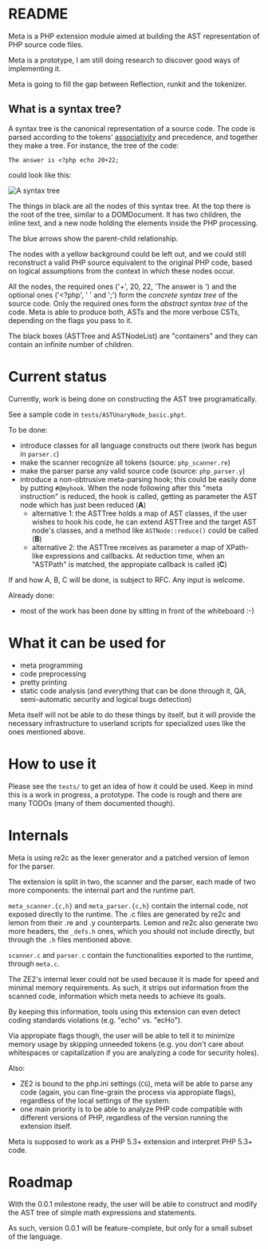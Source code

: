 README
======

Meta is a PHP extension module aimed at building the AST representation
of PHP source code files.

Meta is a prototype, I am still doing research to discover good ways
of implementing it.

Meta is going to fill the gap between Reflection, runkit and the tokenizer.


What is a syntax tree?
----------------------
A syntax tree is the canonical representation of a source code. The code
is parsed according to the tokens' [associativity](http://php.net/manual/en/language.operators.precedence.php)
and precedence, and together they make a tree. For instance, the tree of the code:

    The answer is <?php echo 20+22;

could look like this:

![A syntax tree](http://i.imgur.com/OF6gO.png)

The things in black are all the nodes of this syntax tree. At the top there is
the root of the tree, similar to a DOMDocument. It has two children, the inline
text, and a new node holding the elements inside the PHP processing.

The blue arrows show the parent-child relationship.

The nodes with a yellow background could be left out, and we could still reconstruct
a valid PHP source equivalent to the original PHP code, based on logical assumptions
from the context in which these nodes occur.

All the nodes, the required ones ('+', 20, 22, 'The answer is ') and the optional
ones ('<?php', ' ' and ';') form the *concrete syntax tree* of the source code.
Only the required ones form the *abstract syntax tree* of the code. Meta is able
to produce both, ASTs and the more verbose CSTs, depending on the flags you
pass to it.

The black boxes (ASTTree and ASTNodeList) are "containers" and they can contain
an infinite number of children.

Current status
==============

Currently, work is being done on constructing the AST tree programatically.

See a sample code in `tests/ASTUnaryNode_basic.phpt`.

To be done:

  * introduce classes for all language constructs out there (work has begun in
  `parser.c`)
  * make the scanner recognize all tokens (source: `php_scanner.re`)
  * make the parser parse any valid source code (source: `php_parser.y`)
  * introduce a non-obtrusive meta-parsing hook; this could be easily
  done by putting `#@myhook`. When the node following after this "meta instruction"
  is reduced, the hook is called, getting as parameter the AST node which has
  just been reduced (**A**)
    * alternative 1: the ASTTree holds a map of AST classes, if the user wishes
  to hook his code, he can extend ASTTree and the target AST node's classes,
  and a method like `ASTNode::reduce()` could be called (**B**)
    * alternative 2: the ASTTree receives as parameter a map of XPath-like
  expressions and callbacks. At reduction time, when an "ASTPath" is matched,
  the appropiate callback is called (**C**)

If and how A, B, C will be done, is subject to RFC. Any input is welcome.

Already done:

  * most of the work has been done by sitting in front of the whiteboard :-)

What it can be used for
=======================

  * meta programming
  * code preprocessing
  * pretty printing
  * static code analysis (and everything that can be done through it, QA, semi-automatic security and logical bugs detection)

Meta itself will not be able to do these things by itself, but it will provide
the necessary infrastructure to userland scripts for specialized uses like
the ones mentioned above.

How to use it
=============

Please see the `tests/` to get an idea of how it could be used.
Keep in mind this is a work in progress, a prototype. The code
is rough and there are many TODOs (many of them documented though).

Internals
=========

Meta is using re2c as the lexer generator and a patched version of lemon
for the parser.

The extension is split in two, the scanner and the parser, each made
of two more components: the internal part and the runtime part.

`meta_scanner.{c,h}` and `meta_parser.{c,h}` contain the internal code,
not exposed directly to the runtime. The .c files are generated by
re2c and lemon from their .re and .y counterparts. Lemon and re2c
also generate two more headers, the `_defs.h` ones, which you
should not include directly, but through the `.h` files mentioned above.

`scanner.c` and `parser.c` contain the functionalities exported to the
runtime, through `meta.c`.

The ZE2's internal lexer could not be used because it is made for speed
and minimal memory requirements. As such, it strips out information
from the scanned code, information which meta needs to achieve its goals.

By keeping this information, tools using this extension can even detect
coding standards violations (e.g. "echo" vs. "ecHo").

Via appropiate flags though, the user will be able to tell it to minimize
memory usage by skipping unneeded tokens (e.g. you don't care about whitespaces
or capitalization if you are analyzing a code for security holes).

Also:

  * ZE2 is bound to the php.ini settings (`CG`), meta will be able to
parse any code (again, you can fine-grain the process via appropiate flags),
regardless of the local settings of the system.
  * one main priority is to be able to analyze PHP code compatible
with different versions of PHP, regardless of the version running the
extension itself.

Meta is supposed to work as a PHP 5.3+ extension and 
interpret PHP 5.3+ code.

Roadmap
=======

With the 0.0.1 milestone ready, the user will be able to construct and
modify the AST tree of simple math expressions and statements.

As such, version 0.0.1 will be feature-complete, but only for a small
subset of the language.
